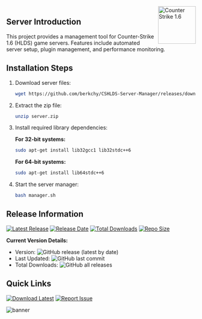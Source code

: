 <img align="right" width="100" height="100" alt="Counter Strike 1.6" src="https://github.com/user-attachments/assets/b178de28-cf7c-4521-9b6c-3e80498523c9" />

## Server Introduction
This project provides a management tool for Counter-Strike 1.6 (HLDS) game servers. Features include automated server setup, plugin management, and performance monitoring.

## Installation Steps

1. Download server files:
   ```bash
   wget https://github.com/berkchy/CSHLDS-Server-Manager/releases/download/latest/server.zip
   ```

2. Extract the zip file:
   ```bash
   unzip server.zip
   ```

3. Install required library dependencies:

   **For 32-bit systems:**
   ```bash
   sudo apt-get install lib32gcc1 lib32stdc++6
   ```

   **For 64-bit systems:**
   ```bash
   sudo apt-get install lib64stdc++6
   ```

4. Start the server manager:
   ```bash
   bash manager.sh
   ```

## Release Information

[![Latest Release](https://img.shields.io/github/v/release/berkchy/CSHLDS-Server-Manager?style=for-the-badge&logo=github)](https://github.com/berkchy/CSHLDS-Server-Manager/releases/latest)
[![Release Date](https://img.shields.io/github/release-date/berkchy/CSHLDS-Server-Manager?color=blue&style=flat-square)]()
[![Total Downloads](https://img.shields.io/github/downloads/berkchy/CSHLDS-Server-Manager/total?color=success&style=flat-square)]()
[![Repo Size](https://img.shields.io/github/repo-size/berkchy/CSHLDS-Server-Manager?style=flat-square)]()

**Current Version Details:**
- Version: ![GitHub release (latest by date)](https://img.shields.io/github/v/release/berkchy/CSHLDS-Server-Manager)
- Last Updated: ![GitHub last commit](https://img.shields.io/github/last-commit/berkchy/CSHLDS-Server-Manager)
- Total Downloads: ![GitHub all releases](https://img.shields.io/github/downloads/berkchy/CSHLDS-Server-Manager/total)

## Quick Links

[![Download Latest](https://img.shields.io/badge/Download-Latest%20Release-brightgreen?style=for-the-badge)](https://github.com/berkchy/CSHLDS-Server-Manager/releases/latest/download/server.zip)
[![Report Issue](https://img.shields.io/badge/Report-Issue-red?style=for-the-badge)](https://github.com/berkchy/CSHLDS-Server-Manager/issues)

![banner](https://github.com/user-attachments/assets/e9ab46de-34b6-42da-a705-046e8abdd6e5)
